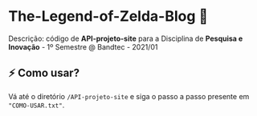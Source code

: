 # The-Legend-of-Zelda-Blog 🥇

Descrição: código de **API-projeto-site** para a Disciplina de **Pesquisa e Inovação** - 1º Semestre @ Bandtec - 2021/01

## :zap: Como usar? 

Vá até o diretório ```/API-projeto-site``` e siga o passo a passo presente em ```"COMO-USAR.txt"```.
